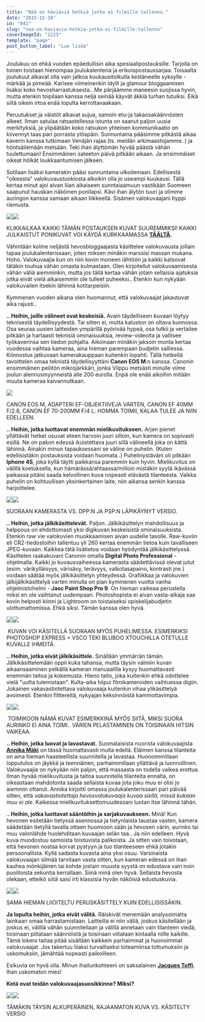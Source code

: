 ```yaml
---
title: "Nää on häviäviä hetkiä jotka ei filmille tallennu."
date: "2015-12-18"
id: "841"
slug: "naa-on-haviavia-hetkia-jotka-ei-filmille-tallennu"
coverImageId: "1223"
template: "page"
post_button_label: "Lue lisää"
---
```


Joulukuu on ehkä vuoden epäedullisin aika spesiaalipostauksille. Tarjolla on toinen toistaan hienompaa joulukalenteria ja erikoispostaussarjaa. Toisaalta joulukuut alkavat olla vain jatkoa kuukausitolkulla kestäneelle syksylle - märkää ja pimeää. Karisee viimeinenkin idylli ja glamour bloggaamisen lisäksi koko hevosharrastuksesta.. Me pärjäämme maneesin suojissa hyvin, mutta etenkin toipilaan kanssa neljä seinää käyvät äkkiä turhan tutuiksi. Eikä siitä oikein irtoa enää lopulta kerrottavaakaan.

  

Peruutukset ja väistöt alkavat sujua, samoin etu-ja takaosakäännösten alkeet. Ilman satulaa ratsastellessa istunta on saanut paljon uusia merkityksiä, ja ylipäätään koko ratsukon yhteinen kommunikaatio on kiivennyt taas pari porrasta ylöspäin. Sunnuntaina pääsimme pitkästä aikaa kaverin kanssa tutkimaan Venäjän rajaa (ts. meidän arkimaastojamme..) ja höntsäilemään metsään. Teki ihan älyttömän hyvää päästä vähän tuulettumaan! Ensimmäinen sateeton päivä pitkään aikaan. Ja ensimmäiset oikeat hölkät loukkaantumisen jälkeen.

  

Sotilaan lisäksi kamerakin pääsi sunnuntaina ulkoilemaan. Edellisestä "oikeasta" valokuvaustuokiosta alkoikin olla jo useampi kuukausi. Tällä kertaa minut ajoi aivan liian aikaiseen sunntaiaamuun vastikään Suomeen saapunut hauskan näköinen ponilapsi. Kävi ihan älytön tuuri ja olimme auringon kanssa samaan aikaan liikkeellä. Sisäinen valokuvaajani hyppi riemusta.

  

[![](images/IMG_2507_-300x200.png)](https://qpm.kda.mybluehost.me/wp-content/uploads/2015/12/IMG_2507_.png)[![](images/IMG_2815_2-300x200.png)](https://qpm.kda.mybluehost.me/wp-content/uploads/2015/12/IMG_2815_2.png)

KLIKKAILKAA KAIKKI TÄMÄN POSTAUKSEN KUVAT SUUREMMIKSI! KAIKKI JULKAISTUT PONIKUVAT VOI KÄYDÄ KURKKAAMASSA **[TÄÄLTÄ](http://maisahyttinen.kuvat.fi/kuvat/2015/13.12.+Sipsik/).**

  

Vähintään kolme neljästä hevosbloggaajasta käsittelee valokuvausta jollain tapaa joulukalenterissaan, joten miksen minäkin marssisi massan mukana. Hoho. Valokuvaajia kun on niin kovin moneen lähtöön ja kaikki katsovat tätäkin touhua vähän omasta kulmastaan. Olen kirjoitellut valokuvaamisesta vähän väliä aiemminkin, mutta jos tällä kertaa vähän jotain sellaisia ajatuksia jotka eivät vielä aikaisemmin ole tulleet puheeksi.. Etenkin kun nykyään valokuvailen itsekin lähinnä kotitarpeisiin.  
  

Kymmenen vuoden aikana olen huomannut, että valokuvaajat jakautuvat aika rajusti..

  

**.. Heihin, joille välineet ovat keskeisiä.** Avain täydelliseen kuvaan löytyy teknisestä täydellisyydestä. Tai sitten ei, mutta kaluston on oltava kunnossa. Osa seuraa uusien laitteiden ympärillä pyörivää hypeä, osa tutkii ja vertailee pitkään ja hartaasti teknisiä ominaisuuksia, review-videoita ja valitsee työkaverinsa sen tiedon pohjalta. Aikoinaan minäkin jaksoin monta kertaa vuodessa vaihtaa kameraa, aina hieman parempaan budjetin salliessa. Kiinnostus jatkuvaan kamerakauppaan kuitenkin lopahti. Tällä hetkellä tavoittelen omaa teknistä täydellisyyttäni **Canon EOS M**:n kanssa. Canonin ensimmäinen peilitön mikrojärkkäri, jonka Vilppu metsästi minulle viime joulun alennusmyynneistä alle 200 eurolla. Enpä ole enää aikoihin mitään muuta kameraa kaivannutkaan.  
  
  

[![](images/kalusto.png)](https://qpm.kda.mybluehost.me/wp-content/uploads/2015/12/kalusto.png)

CANON EOS M, ADAPTERI EF-OBJEKTIIVEJA VARTEN, CANON EF 40MM F/2.8, CANON EF 70-200MM F/4 L. HOMMA TOIMII, KALAA TULEE JA NIIN EDELLEEN.

  
**.. Heihin, jotka luottavat enemmän mielikuvitukseen.** Arjen pienet yllättävät hetket osuvat eteen harvoin juuri silloin, kun kamera on sopivasti esillä. Ne on pakon edessä ikuistettava juuri sillä välineellä joka on kättä lähinnä. Ainakin minun tapauksessani se väline on puhelin. (Kuten edellisistäkin postauksista voidaan huomata..) Puhelinystäväni oli pitkään **Iphone 4S**, joka kyllä täytti paikkansa paremmin kuin hyvin. Mielikuvitus on välillä koetuksella, kun hämärässä/ahtaassa/milloin mistäkin syytä ikävässä paikassa pitäisi saada kelvollinen kuva nopeasti elävästä tilanteesta. Vaikka puhelin on kohtuullisen yksinkertainen laite, niin aikansa senkin kanssa harjoittelee.  
  

[![](images/IMG_2844-300x200.jpg)](https://qpm.kda.mybluehost.me/wp-content/uploads/2015/12/IMG_2844.jpg)[![](images/IMG_2844_-300x200.png)](https://qpm.kda.mybluehost.me/wp-content/uploads/2015/12/IMG_2844_.png)

SUORAAN KAMERASTA VS. DPP:N JA PSP:N LÄPIKÄYNYT VERSIO.

  

**.. Heihin, jotka jälkikäsittelevät.** Paljon. Jälkikäsittelyn mahdollisuus ja helppous on ehdottomasti yksi digikuvan keskeisistä ominaisuuksista. Etenkin raw vie valokuvien muokkaamisen aivan uudelle tasolle. Raw-kuviin eli CR2-tiedostoihin tallentuu yli 260 kertaa enemmän tietoa kuin tavalliseen JPEG-kuvaan. Kaikkea tätä lisätietoa voidaan hyödyntää jälkikäsittelyssä. Käsittelen raakakuvani Canonin omalla **Digital Photo Professional** \-ohjelmalla. Kaikki jo kuvausvaiheessa kamerasta säädettävissä olevat jutut (esim. värikylläisyys, värisävy, terävyys, valkotasapaino, kontrasti jne.) voidaan säätää myös jälkikäsittelyn yhteydessä. Grafiikkaa ja valokuvien jälkijälkikäsittelyä varten minulla on pian kymmenen vuotta vanha ohjelmistohelmi - **Jasc Paint Shop Pro 9**. On hieman vaikeaa perustella miksi en ole vaihtanut uudempaan. Photoshopista ei aivan vasta-alkaja saa kovin helposti kiinni ja Lightroom on toistaiseksi opiskelijabudjetin ulottumattomissa. Ehkä siksi. Tämän kanssa olen hyvä.  
  

[![](images/IMG_20151216_143536-300x225.png)](https://qpm.kda.mybluehost.me/wp-content/uploads/2015/12/IMG_20151216_143536.png)[![](images/IMG_20151216_222742-300x225.png)](https://qpm.kda.mybluehost.me/wp-content/uploads/2015/12/IMG_20151216_222742.png)

 KUVAN VOI KÄSITELLÄ SUORAAN MYÖS PUHELIMESSA. ESIMERKIKSI PHOTOSHOP EXPRESS + VSCO TEKI BLUBOO XTOUCHILLA OTETULLE KUVALLE IHMEITÄ.

  
**.. Heihin, jotka eivät jälkikäsittele.** Sinällään ymmärrän tämän. Jälkikäsittelemään oppii kuka tahansa, mutta täysin valmiin kuvan aikaansaaminen pelkällä kameran manuaalilla kysyy huomattavasti enemmän taitoa ja kokemusta. Hieno taito, joka kuitenkin ehkä odottelee vielä "uutta tulemistaan". Kulta-aika hiipui filmikameroiden vaihtuessa digiin. Jokainen vakavastiotettava valokuvaaja kuitenkin vihaa ylikäsittelyä avoimesti. Etenkin filttereitä, nykyajan keksinnöistä kammottavimpia.  
  

[![](images/IMG_2760-300x200.jpg)](https://qpm.kda.mybluehost.me/wp-content/uploads/2015/12/IMG_2760.jpg)[![](images/IMG_2760_2-300x200.png)](https://qpm.kda.mybluehost.me/wp-content/uploads/2015/12/IMG_2760_2.png)

 TOIMIKOON NÄMÄ KUVAT ESIMERKKINÄ MYÖS SIITÄ, MIKSI SUORA AURINKO EI AINA TOIMI.. VÄRIEN PELASTAMINEN ON TOISINAAN HITSIN VAIKEAA.

  
**.. Heihin, jotka luovat ja lavastavat.** Suomalaisista nuorista valokuvaajista **[Annika Mäki](http://tarinoitatuntilaiselta.blogspot.fi/)** on tässä huomattavasti muita edellä. Eläimen kanssa tilanteita on aina hieman haasteellista suunnitella ja lavastaa. Huonoimmillaan lopputulos on jäykkä ja teennäinen, parhaimmillaan yllättävä ja luonnollinen. Valokuvaajia on nykyään niin paljon, että massasta on todella vaikea erottua. Ilman hyvää mielikuvitusta ja taitoa suunnitella tilanteita ennalta, on oikeastaan mahdotonta saada sellaista kuvaa jota joku muu ei olisi jo aiemmin ottanut. Annika kirjoitti omassa joulukalenterissaan pari päivää sitten, että _vakavastiotettaja hevosvalokuvaaja kuvaa siellä, missä kukaan muu ei ole_. Kaikessa mielikuvituksettomuudessani luotan itse lähinnä tähän.  
  
.**. Heihin, jotka luottavat sääntöihin ja sarjakuvaukseen.** Minä! Kun hevonen esitetään tietyssä asennossa ja tietynlaista taustaa vasten, kamera säädetään tietyllä tavalla ottaen huomioon sään ja hevosen värin, aurinko tai muu valonlähde huolehditaan kuvaajan selän taa.. Ja niin edelleen. Hyvä kuva muodostuu samoista toistuvista palikoista. Ja sitten vain toivotaan, että hevonen nostaa korvat pystyyn ja tuo tilanteeseen ehkä jotakin persoonallista. Kyllä sadasta kuvasta aina yksi osuu. Varsinaista valokuvaajan silmää tarvitaan vasta sitten, kun kameran edessä on ihan kauhea mönkijäinen tai kohde jostain muusta syystä on edustava vain noin puolitoista sekuntia kerrallaan. Siinä minä olen hyvä. Sellaista hevosta olekaan, etteikö siitä saisi irti klassisia hyvän näköisiä edustuskuvia.  
  

[![](images/IMG_2788-300x200.jpg)](https://qpm.kda.mybluehost.me/wp-content/uploads/2015/12/IMG_2788.jpg)[![](images/IMG_2788850_-300x200.png)](https://qpm.kda.mybluehost.me/wp-content/uploads/2015/12/IMG_2788850_.png)

SAMA HIEMAN LIIOITELTU PERUSKÄSITTELY KUIN EDELLISISSÄKIN.

  
**Ja lopulta heihin, jotka eivät välitä.** Räiskivät menemään analysoimatta lainkaan omaa harrastamistaan. Laitteilla ei niin väliä, joskus käsitellään ja joskus ei, välillä vähän suunnitellaan ja välillä annetaan vain tilanteen viedä, toisinaan piitataan säännöistä ja toisinaan viitataan kintaalla niille kaikille. Tämä lokero taitaa pitää sisällään kaikkein parhaimmat ja huonoimmat valokuvaajat. Jos takertuu liiaksi turvalliseksi toteamiinsa tottumuksiin ja uskomuksiin, jämähtää nopeasti paikoilleen.  
  

Esikuvia on hyvä olla. Minun ihailunkohteeni on saksalainen **[Jacques Toffi](http://www.toffiimages.de/)**. Ihan uskomaton mies!

**Ketä ovat teidän valokuvaajasuosikkinne? Miksi?**

  

[![](images/IMG_2651-200x300.jpg)](https://qpm.kda.mybluehost.me/wp-content/uploads/2015/12/IMG_2651.jpg)[![](images/IMG_2651_-200x300.png)](https://qpm.kda.mybluehost.me/wp-content/uploads/2015/12/IMG_2651_.png)

TÄMÄKIN TÄYSIN ALKUPERÄINEN, RAJAAMATON KUVA VS. KÄSITELTY VERSIO
